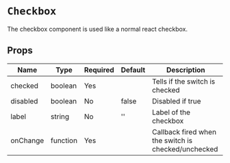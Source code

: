 `Checkbox`
==========

The checkbox component is used like a normal react checkbox.

Props
-----

Name | Type | Required | Default | Description
-----|------|----------|---------|------------
checked|boolean|Yes||Tells if the switch is checked
disabled|boolean|No|false|Disabled if true
label|string|No|''|Label of the checkbox
onChange|function|Yes||Callback fired when the switch is checked/unchecked